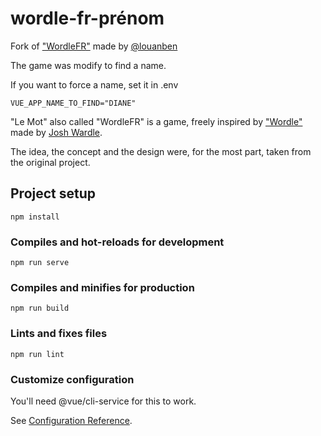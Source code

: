 # wordle-fr-prénom

Fork of ["WordleFR"](https://github.com/LouanBen/wordle-fr) made by [@louanben](https://twitter.com/louanben) 

The game was modify to find a name.

If you want to force a name, set it in .env
```
VUE_APP_NAME_TO_FIND="DIANE"
```

"Le Mot" also called "WordleFR" is a game, freely inspired by ["Wordle"](https://www.powerlanguage.co.uk/wordle/) made by [Josh Wardle](https://twitter.com/powerlanguish).

The idea, the concept and the design were, for the most part, taken from the original project.

## Project setup
```
npm install
```

### Compiles and hot-reloads for development
```
npm run serve
```

### Compiles and minifies for production
```
npm run build
```

### Lints and fixes files
```
npm run lint
```

### Customize configuration
You'll need @vue/cli-service for this to work.


See [Configuration Reference](https://cli.vuejs.org/config/).


